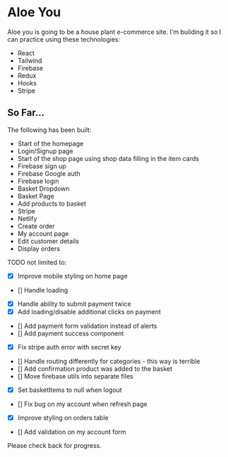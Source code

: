 # Aloe You

Aloe you is going to be a house plant e-commerce site. I'm building it so I can practice using these technologies:

- React
- Tailwind
- Firebase
- Redux
- Hooks
- Stripe

## So Far...

The following has been built:

- Start of the homepage
- Login/Signup page
- Start of the shop page using shop data filling in the item cards
- Firebase sign up
- Firebase Google auth
- Firebase login
- Basket Dropdown
- Basket Page
- Add products to basket
- Stripe
- Netlify
- Create order
- My account page
- Edit customer details
- Display orders

TODO not limited to:
- [x] Improve mobile styling on home page
- [] Handle loading
- [x] Handle ability to submit payment twice
- [x] Add loading/disable additional clicks on payment
- [] Add payment form validation instead of alerts
- [] Add payment success component
- [x] Fix stripe auth error with secret key
- [] Handle routing differently for categories - this way is terrible
- [] Add confirmation product was added to the basket
- [] Move firebase utils into separate files
- [x] Set basketItems to null when logout
- [] Fix bug on my account when refresh page
- [x] Improve styling on orders table
- [] Add validation on my account form


Please check back for progress.
